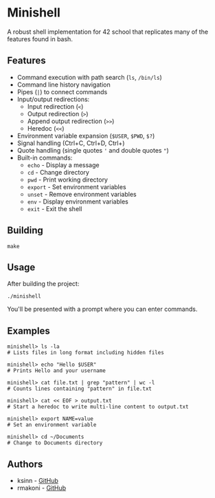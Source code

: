 # Minishell

A robust shell implementation for 42 school that replicates many of the features found in bash.

## Features

- Command execution with path search (`ls`, `/bin/ls`)
- Command line history navigation
- Pipes (`|`) to connect commands
- Input/output redirections:
  - Input redirection (`<`)
  - Output redirection (`>`)
  - Append output redirection (`>>`)
  - Heredoc (`<<`)
- Environment variable expansion (`$USER`, `$PWD`, `$?`)
- Signal handling (Ctrl+C, Ctrl+D, Ctrl+\)
- Quote handling (single quotes `'` and double quotes `"`)
- Built-in commands:
  - `echo` - Display a message
  - `cd` - Change directory
  - `pwd` - Print working directory
  - `export` - Set environment variables
  - `unset` - Remove environment variables
  - `env` - Display environment variables
  - `exit` - Exit the shell

## Building

```
make
```

## Usage

After building the project:

```
./minishell
```

You'll be presented with a prompt where you can enter commands.

## Examples

```
minishell> ls -la
# Lists files in long format including hidden files

minishell> echo "Hello $USER"
# Prints Hello and your username

minishell> cat file.txt | grep "pattern" | wc -l
# Counts lines containing "pattern" in file.txt

minishell> cat << EOF > output.txt
# Start a heredoc to write multi-line content to output.txt

minishell> export NAME=value
# Set an environment variable

minishell> cd ~/Documents
# Change to Documents directory
```

## Authors

- ksinn - [GitHub](https://github.com/Fearcon14)
- rmakoni - [GitHub](https://github.com/raainshe)
